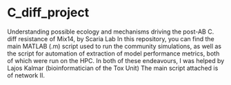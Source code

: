 # C_diff_project
Understanding possible ecology and mechanisms driving the post-AB C. diff resistance of Mix14, by Scaria Lab
In this repository, you can find the main MATLAB (.m) script used to run the community simulations, as well as the script for automation of extraction of model performance metrics, both of which were run on the HPC. In both of these endeavours, I was helped by Lajos Kalmar (bioinformatician of the Tox Unit)
The main script attached is of network II. 
